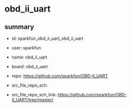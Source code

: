 # obd_ii_uart
 
## summary 
* id: sparkfun_obd_ii_uart_obd_ii_uart
* user: sparkfun
* name: obd_ii_uart
* board: obd_ii_uart
* repo: https://github.com/sparkfun/OBD-II_UART



* src_file_repo_sch: 
* src_file_repo_sch_link: https://github.com/sparkfun/OBD-II_UART/tree/master/





